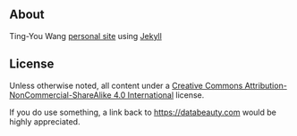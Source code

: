 ## About

Ting-You Wang [personal site](http://databeauty.com) using [Jekyll](http://github.com/mojombo/jekyll)


## License

Unless otherwise noted, all content under a 
[Creative Commons Attribution-NonCommercial-ShareAlike 4.0 International](http://creativecommons.org/licenses/by-nc-sa/4.0/) 
license.

If you do use something, a link back to https://databeauty.com would be highly appreciated.
